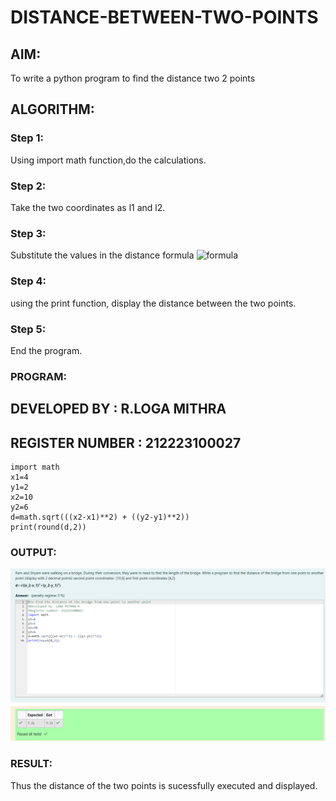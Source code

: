 # DISTANCE-BETWEEN-TWO-POINTS
## AIM:
To write a python program to find the distance two 2 points
## ALGORITHM:
### Step 1: 
Using import math function,do the calculations.
### Step 2: 
Take the two coordinates as l1 and l2.
### Step 3: 
Substitute the values in the distance formula  ![formula](/formula.JPG)
### Step 4: 
using the print function, display the distance between the two points.
### Step 5: 
End the program.
### PROGRAM:
## DEVELOPED BY : R.LOGA MITHRA
## REGISTER NUMBER : 212223100027
```
import math
x1=4
y1=2
x2=10
y2=6
d=math.sqrt(((x2-x1)**2) + ((y2-y1)**2))
print(round(d,2))
```
### OUTPUT:
![output](/py%20exp%203.png)
### RESULT:
Thus the distance of the two points is sucessfully executed and displayed.
